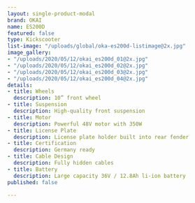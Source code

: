 ```yaml
---
layout: single-product-modal
brand: OKAI
name: ES200D
featured: false
type: Kickscooter
list-image: "/uploads/global/oka-es200d-listimage@2x.jpg"
image_gallery:
- "/uploads/2020/05/12/okai_es200d_01@2x.jpg"
- "/uploads/2020/05/12/okai_es200d_02@2x.jpg"
- "/uploads/2020/05/12/okai_es200d_03@2x.jpg"
- "/uploads/2020/05/12/okai_es200d_04@2x.jpg"
details:
- title: Wheels
  description: 10” front wheel
- title: Suspension
  description: High-quality front suspension
- title: Motor
  description: Powerful 48V motor with 350W
- title: License Plate
  description: License plate holder built into rear fender
- title: Certification
  description: Germany ready
- title: Cable Design
  description: Fully hidden cables
- title: Battery
  description: Large capacity 36V / 12.8Ah li-ion battery
published: false

---
```

